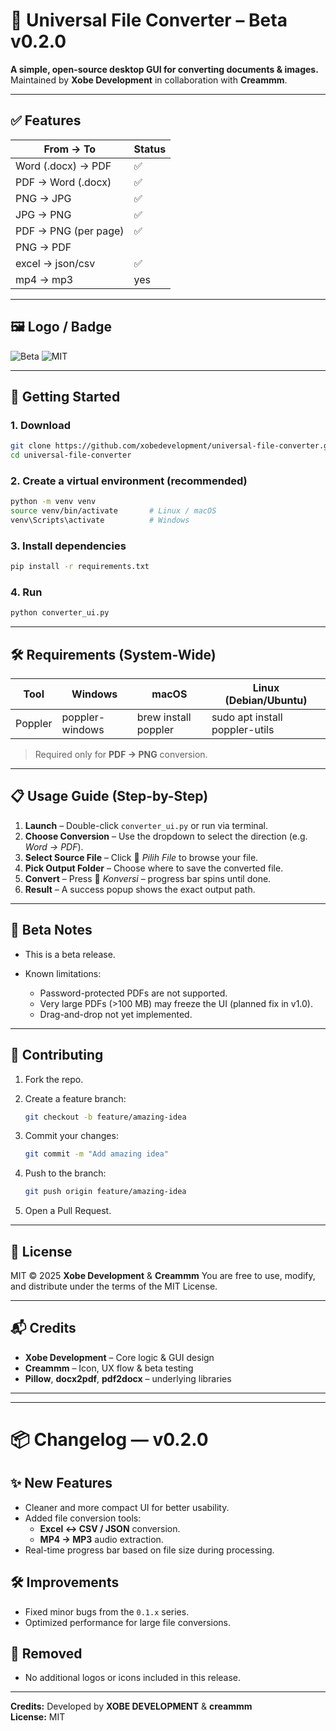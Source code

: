 # 📁 Universal File Converter – Beta v0.2.0

**A simple, open-source desktop GUI for converting documents & images.**
Maintained by **Xobe Development** in collaboration with **Creammm**.

---

## ✅ Features

| From → To            | Status |
| -------------------- | ------ |
| Word (.docx) → PDF   | ✅      |
| PDF → Word (.docx)   | ✅      |
| PNG → JPG            | ✅      |
| JPG → PNG            | ✅      |
| PDF → PNG (per page) | ✅      |
| PNG → PDF 
|excel → json/csv      | ✅      |
|mp4 →  mp3            | yes
---

## 🖼️ Logo / Badge

![Beta](https://img.shields.io/badge/status-beta-orange)
![MIT](https://img.shields.io/badge/license-MIT-green)

---

## 🚀 Getting Started

### 1. Download

```bash
git clone https://github.com/xobedevelopment/universal-file-converter.git
cd universal-file-converter
```

### 2. Create a virtual environment (recommended)

```bash
python -m venv venv
source venv/bin/activate       # Linux / macOS
venv\Scripts\activate          # Windows
```

### 3. Install dependencies

```bash
pip install -r requirements.txt
```

### 4. Run

```bash
python converter_ui.py
```

---

## 🛠️ Requirements (System-Wide)

| Tool    | Windows         | macOS                | Linux (Debian/Ubuntu)          |
| ------- | --------------- | -------------------- | ------------------------------ |
| Poppler | poppler-windows | brew install poppler | sudo apt install poppler-utils |

> Required only for **PDF → PNG** conversion.

---

## 📋 Usage Guide (Step-by-Step)

1. **Launch** – Double-click `converter_ui.py` or run via terminal.
2. **Choose Conversion** – Use the dropdown to select the direction (e.g. *Word → PDF*).
3. **Select Source File** – Click 📂 *Pilih File* to browse your file.
4. **Pick Output Folder** – Choose where to save the converted file.
5. **Convert** – Press 🔄 *Konversi* – progress bar spins until done.
6. **Result** – A success popup shows the exact output path.

---

## 🧪 Beta Notes

* This is a beta release.
* Known limitations:

  * Password-protected PDFs are not supported.
  * Very large PDFs (>100 MB) may freeze the UI (planned fix in v1.0).
  * Drag-and-drop not yet implemented.

---

## 🤝 Contributing

1. Fork the repo.
2. Create a feature branch:

   ```bash
   git checkout -b feature/amazing-idea
   ```
3. Commit your changes:

   ```bash
   git commit -m "Add amazing idea"
   ```
4. Push to the branch:

   ```bash
   git push origin feature/amazing-idea
   ```
5. Open a Pull Request.

---

## 📄 License

MIT © 2025 **Xobe Development** & **Creammm**
You are free to use, modify, and distribute under the terms of the MIT License.

---

## 📬 Credits

* **Xobe Development** – Core logic & GUI design
* **Creammm** – Icon, UX flow & beta testing
* **Pillow**, **docx2pdf**, **pdf2docx** – underlying libraries

---

---

# 📦 Changelog — v0.2.0

## ✨ New Features
- Cleaner and more compact UI for better usability.
- Added file conversion tools:
  - **Excel ↔ CSV / JSON** conversion.
  - **MP4 → MP3** audio extraction.
- Real-time progress bar based on file size during processing.

## 🛠 Improvements
- Fixed minor bugs from the `0.1.x` series.
- Optimized performance for large file conversions.

## 🚫 Removed
- No additional logos or icons included in this release.

---

**Credits:** Developed by **XOBE DEVELOPMENT** & **creammm**  
**License:** MIT
